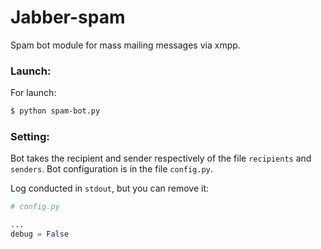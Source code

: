 # Jabber-spam

Spam bot module for mass mailing messages via xmpp.


### Launch:

For launch:  
```Bash
$ python spam-bot.py
```


### Setting:

Bot takes the recipient and sender respectively of the file  `recipients` and `senders`. Bot configuration is in the file `config.py`.  

Log conducted in `stdout`, but you can remove it:  
```Python
# config.py

...
debug = False
```